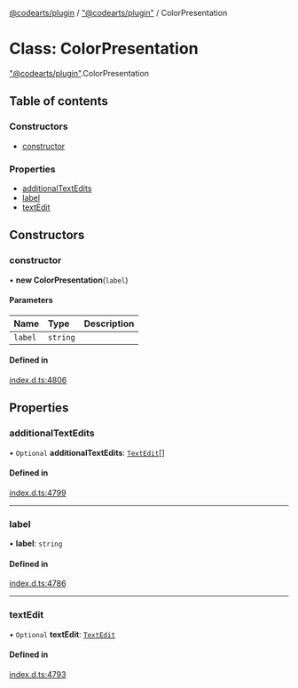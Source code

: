 [@codearts/plugin](../README.md) / ["@codearts/plugin"](../modules/_codearts_plugin_.md) / ColorPresentation

# Class: ColorPresentation

["@codearts/plugin"](../modules/_codearts_plugin_.md).ColorPresentation

## Table of contents

### Constructors

- [constructor](codearts_plugin_.ColorPresentation.md#constructor)

### Properties

- [additionalTextEdits](codearts_plugin_.ColorPresentation.md#additionaltextedits)
- [label](codearts_plugin_.ColorPresentation.md#label)
- [textEdit](codearts_plugin_.ColorPresentation.md#textedit)

## Constructors

### constructor

• **new ColorPresentation**(`label`)

#### Parameters

| Name | Type | Description |
| :------ | :------ | :------ |
| `label` | `string` |  |

#### Defined in

[index.d.ts:4806](https://github.com/huaweicloud/cloudide-plugin-api/blob/3b0eee8/index.d.ts#L4806)

## Properties

### additionalTextEdits

• `Optional` **additionalTextEdits**: [`TextEdit`](codearts_plugin_.TextEdit.md)[]

#### Defined in

[index.d.ts:4799](https://github.com/huaweicloud/cloudide-plugin-api/blob/3b0eee8/index.d.ts#L4799)

___

### label

• **label**: `string`

#### Defined in

[index.d.ts:4786](https://github.com/huaweicloud/cloudide-plugin-api/blob/3b0eee8/index.d.ts#L4786)

___

### textEdit

• `Optional` **textEdit**: [`TextEdit`](codearts_plugin_.TextEdit.md)

#### Defined in

[index.d.ts:4793](https://github.com/huaweicloud/cloudide-plugin-api/blob/3b0eee8/index.d.ts#L4793)

